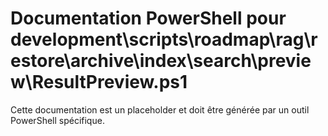 # Documentation PowerShell pour development\scripts\roadmap\rag\restore\archive\index\search\preview\ResultPreview.ps1

Cette documentation est un placeholder et doit être générée par un outil PowerShell spécifique.
